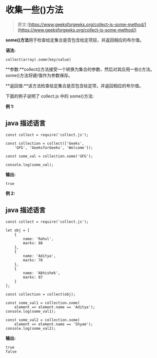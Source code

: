 # 收集一些()方法

> 原文:[https://www.geeksforgeeks.org/collect-js-some-method/](https://www.geeksforgeeks.org/collect-js-some-method/)

**some()方法**用于检查给定集合是否包含给定项目，并返回相应的布尔值。

**语法:**

```
collect(array).some(key/value)
```

**参数:**collect()方法接受一个转换为集合的参数，然后对其应用一些()方法。some()方法将键/值作为参数保存。

**返回值:**该方法检查给定集合是否包含给定项，并返回相应的布尔值。

下面的例子说明了 collect.js 中的 some()方法:

**例 1:**

## java 描述语言

```
const collect = require('collect.js');

const collection = collect(['Geeks', 
    'GFG', 'GeeksforGeeks', 'Welcome']);

const some_val = collection.some('GFG');

console.log(some_val);
```

**输出:**

```
true
```

**例 2:**

## java 描述语言

```
const collect = require('collect.js');

let obj = [
    {
        name: 'Rahul',
        marks: 88
    },
    {
        name: 'Aditya',
        marks: 78
    },
    {
        name: 'Abhishek',
        marks: 87
    }
];

const collection = collect(obj);

const some_val1 = collection.some(
    element => element.name == 'Aditya');
console.log(some_val1);

const some_val2 = collection.some(
    element => element.name == 'Shyam');
console.log(some_val2);
```

**输出:**

```
true
false
```